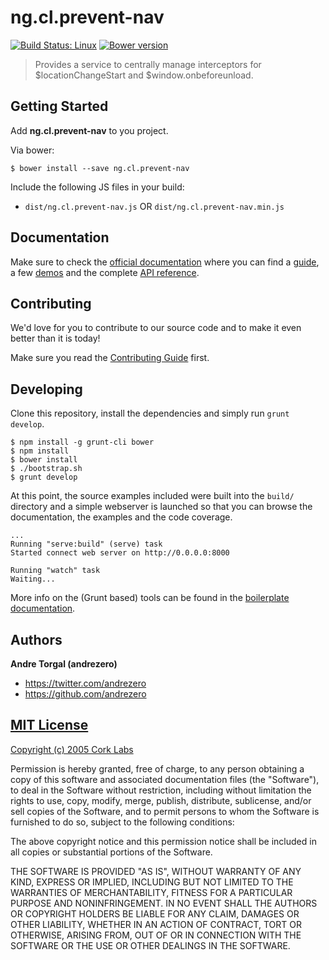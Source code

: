 # ng.cl.prevent-nav
[![Build Status: Linux](http://img.shields.io/travis/cork-labs/ng.cl.prevent-nav/master.svg?style=flat-square)](https://travis-ci.org/cork-labs/ng.cl.prevent-nav)
[![Bower version](http://img.shields.io/bower/v/ng.cl.prevent-nav.svg?style=flat-square)](https://github.com/cork-labs/ng.cl.prevent-nav)

> Provides a service to centrally manage interceptors for $locationChangeStart and $window.onbeforeunload.


## Getting Started

Add **ng.cl.prevent-nav** to you project.

Via bower:

```
$ bower install --save ng.cl.prevent-nav
```

Include the following JS files in your build:
- `dist/ng.cl.prevent-nav.js` OR `dist/ng.cl.prevent-nav.min.js`


## Documentation

Make sure to check the [official documentation](http://jarvis.cork-labs.org/ng.cl.prevent-nav/current/docs) where you can find a
[guide](http://jarvis.cork-labs.org/ng.cl.prevent-nav/current/docs/#/guide), a few [demos](http://jarvis.cork-labs.org/ng.cl.prevent-nav/current/docs/#/demos) and the complete
[API reference](http://jarvis.cork-labs.org/ng.cl.prevent-nav/current/docs/#/docs).


## Contributing

We'd love for you to contribute to our source code and to make it even better than it is today!

Make sure you read the [Contributing Guide](CONTRIBUTING.md) first.


## Developing

Clone this repository, install the dependencies and simply run `grunt develop`.

```
$ npm install -g grunt-cli bower
$ npm install
$ bower install
$ ./bootstrap.sh
$ grunt develop
```

At this point, the source examples included were built into the `build/` directory and a simple webserver is launched so
that you can browse the documentation, the examples and the code coverage.

```
...
Running "serve:build" (serve) task
Started connect web server on http://0.0.0.0:8000

Running "watch" task
Waiting...
```

More info on the (Grunt based) tools can be found in the
[boilerplate documentation](http://jarvis.cork-labs.org/boilerplate-nglib/current/docs).


## Authors

**Andre Torgal (andrezero)**
+ <https://twitter.com/andrezero>
+ <https://github.com/andrezero>


## [MIT License](LICENSE)

[Copyright (c) 2005 Cork Labs](http://cork-labs.mit-license.org/2015)

Permission is hereby granted, free of charge, to any person obtaining a copy of
this software and associated documentation files (the "Software"), to deal in
the Software without restriction, including without limitation the rights to
use, copy, modify, merge, publish, distribute, sublicense, and/or sell copies of
the Software, and to permit persons to whom the Software is furnished to do so,
subject to the following conditions:

The above copyright notice and this permission notice shall be included in all
copies or substantial portions of the Software.

THE SOFTWARE IS PROVIDED "AS IS", WITHOUT WARRANTY OF ANY KIND, EXPRESS OR
IMPLIED, INCLUDING BUT NOT LIMITED TO THE WARRANTIES OF MERCHANTABILITY, FITNESS
FOR A PARTICULAR PURPOSE AND NONINFRINGEMENT. IN NO EVENT SHALL THE AUTHORS OR
COPYRIGHT HOLDERS BE LIABLE FOR ANY CLAIM, DAMAGES OR OTHER LIABILITY, WHETHER
IN AN ACTION OF CONTRACT, TORT OR OTHERWISE, ARISING FROM, OUT OF OR IN
CONNECTION WITH THE SOFTWARE OR THE USE OR OTHER DEALINGS IN THE SOFTWARE.
